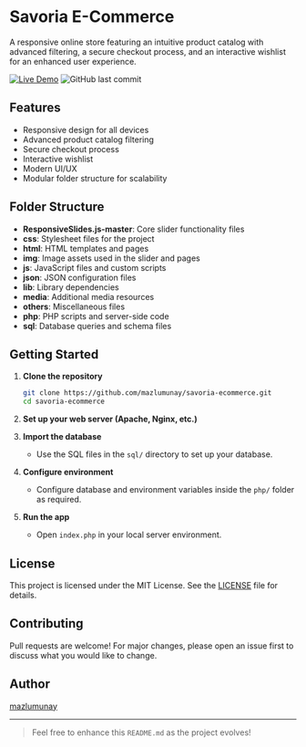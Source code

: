 # Savoria E-Commerce

A responsive online store featuring an intuitive product catalog with advanced filtering, a secure checkout process, and an interactive wishlist for an enhanced user experience.

[![Live Demo](https://img.shields.io/badge/TRY%20IT-LIVE%20DEMO-brightgreen)](https://savoria-ecommerce-2bw9.onrender.com/)
![GitHub last commit](https://img.shields.io/github/last-commit/mazlumunay/savoria-ecommerce)

## Features

- Responsive design for all devices
- Advanced product catalog filtering
- Secure checkout process
- Interactive wishlist
- Modern UI/UX
- Modular folder structure for scalability

## Folder Structure
- **ResponsiveSlides.js-master**: Core slider functionality files
- **css**: Stylesheet files for the project
- **html**: HTML templates and pages
- **img**: Image assets used in the slider and pages
- **js**: JavaScript files and custom scripts
- **json**: JSON configuration files
- **lib**: Library dependencies
- **media**: Additional media resources
- **others**: Miscellaneous files
- **php**: PHP scripts and server-side code
- **sql**: Database queries and schema files


## Getting Started

1. **Clone the repository**
    ```bash
    git clone https://github.com/mazlumunay/savoria-ecommerce.git
    cd savoria-ecommerce
    ```

2. **Set up your web server (Apache, Nginx, etc.)**

3. **Import the database**
    - Use the SQL files in the `sql/` directory to set up your database.

4. **Configure environment**
    - Configure database and environment variables inside the `php/` folder as required.

5. **Run the app**
    - Open `index.php` in your local server environment.

## License

This project is licensed under the MIT License. See the [LICENSE](LICENSE) file for details.

## Contributing

Pull requests are welcome! For major changes, please open an issue first to discuss what you would like to change.

## Author

[mazlumunay](https://github.com/mazlumunay)

---

> Feel free to enhance this `README.md` as the project evolves!